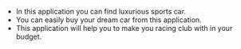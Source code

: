 * In this application you can find luxurious sports car.
* You can easily buy your dream car from this application.
* This application will help you to make you racing club with in your budget.
